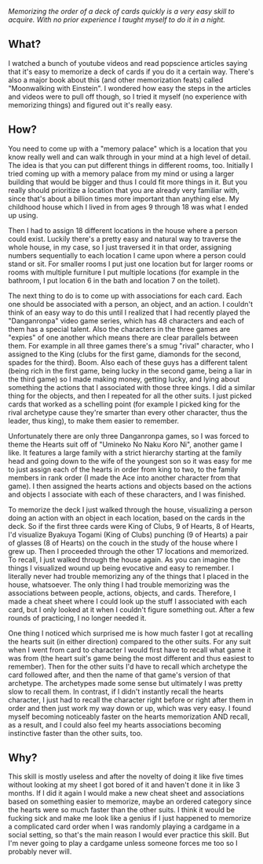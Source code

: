 *Memorizing the order of a deck of cards quickly is a very easy skill to acquire. With no prior experience I taught myself to do it in a night.*

## What?

I watched a bunch of youtube videos and read popscience articles saying that it's easy to memorize a deck of cards if you do it a certain way. There's also a major book about this (and other memorization feats) called "Moonwalking with Einstein". I wondered how easy the steps in the articles and videos were to pull off though, so I tried it myself (no experience with memorizing things) and figured out it's really easy.

## How?

You need to come up with a "memory palace" which is a location that you know really well and can walk through in your mind at a high level of detail. The idea is that you can put different things in different rooms, too. Initially I tried coming up with a memory palace from my mind or using a larger building that would be bigger and thus I could fit more things in it. But you really should prioritize a location that you are already very familiar with, since that's about a billion times more important than anything else. My childhood house which I lived in from ages 9 through 18 was what I ended up using.

Then I had to assign 18 different locations in the house where a person could exist. Luckily there's a pretty easy and natural way to traverse the whole house, in my case, so I just traversed it in that order, assigning numbers sequentially to each location I came upon where a person could stand or sit. For smaller rooms I put just one location but for larger rooms or rooms with multiple furniture I put multiple locations (for example in the bathroom, I put location 6 in the bath and location 7 on the toilet).

The next thing to do is to come up with associations for each card. Each one should be associated with a person, an object, and an action. I couldn't think of an easy way to do this until I realized that I had recently played the "Danganronpa" video game series, which has 48 characters and each of them has a special talent. Also the characters in the three games are "expies" of one another which means there are clear parallels between them. For example in all three games there's a smug "rival" character, who I assigned to the King (clubs for the first game, diamonds for the second, spades for the third). Boom. Also each of these guys has a different talent (being rich in the first game, being lucky in the second game, being a liar in the third game) so I made making money, getting lucky, and lying about something the actions that I associated with those three kings. I did a similar thing for the objects, and then I repeated for all the other suits. I just picked cards that worked as a schelling point (for example I picked king for the rival archetype cause they're smarter than every other character, thus the leader, thus king), to make them easier to remember.

Unfortunately there are only three Danganronpa games, so I was forced to theme the Hearts suit off of "Umineko No Naku Koro Ni", another game I like. It features a large family with a strict hierarchy starting at the family head and going down to the wife of the youngest son so it was easy for me to just assign each of the hearts in order from king to two, to the family members in rank order (I made the Ace into another character from that game). I then assigned the hearts actions and objects based on the actions and objects I associate with each of these characters, and I was finished.

To memorize the deck I just walked through the house, visualizing a person doing an action with an object in each location, based on the cards in the deck. So if the first three cards were King of Clubs, 9 of Hearts, 8 of Hearts, I'd visualize Byakuya Togami (King of Clubs) punching (9 of Hearts) a pair of glasses (8 of Hearts) on the couch in the study of the house where I grew up. Then I proceeded through the other 17 locations and memorized. To recall, I just walked through the house again. As you can imagine the things I visualized wound up being evocative and easy to remember. I literally never had trouble memorizing any of the things that I placed in the house, whatsoever. The only thing I had trouble memorizing was the associations between people, actions, objects, and cards. Therefore, I made a cheat sheet where I could look up the stuff I associated with each card, but I only looked at it when I couldn't figure something out. After a few rounds of practicing, I no longer needed it.

One thing I noticed which surprised me is how much faster I got at recalling the hearts suit (in either direction) compared to the other suits. For any suit when I went from card to character I would first have to recall what game it was from (the heart suit's game being the most different and thus easiest to remember). Then for the other suits I'd have to recall which archetype the card followed after, and then the name of that game's version of that archetype. The archetypes made some sense but ultimately I was pretty slow to recall them. In contrast, if I didn't instantly recall the hearts character, I just had to recall the character right before or right after them in order and then just work my way down or up, which was very easy. I found myself becoming noticeably faster on the hearts memorization AND recall, as a result, and I could also feel my hearts associations becoming instinctive faster than the other suits, too.

## Why?

This skill is mostly useless and after the novelty of doing it like five times without looking at my sheet I got bored of it and haven't done it in like 3 months. If I did it again I would make a new cheat sheet and associations based on something easier to memorize, maybe an ordered category since the hearts were so much faster than the other suits. I think it would be fucking sick and make me look like a genius if I just happened to memorize a complicated card order when I was randomly playing a cardgame in a social setting, so that's the main reason I would ever practice this skill. But I'm never going to play a cardgame unless someone forces me too so I probably never will.
